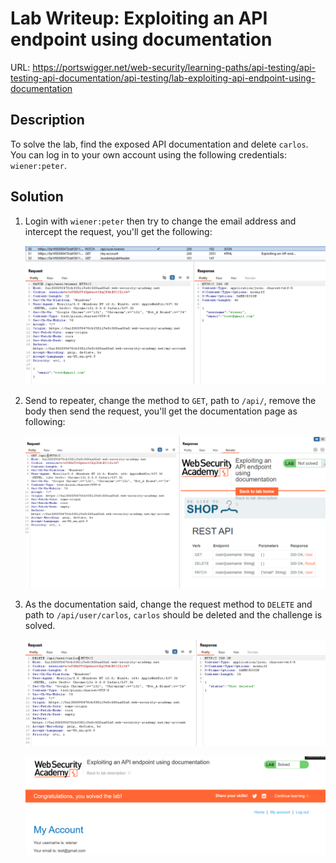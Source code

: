 # Lab Writeup: Exploiting an API endpoint using documentation

URL: https://portswigger.net/web-security/learning-paths/api-testing/api-testing-api-documentation/api-testing/lab-exploiting-api-endpoint-using-documentation

## Description

To solve the lab, find the exposed API documentation and delete `carlos`. You can log in to your own account using the following credentials: `wiener:peter`.

## Solution

1. Login with `wiener:peter` then try to change the email address and intercept the request, you'll get the following:

   ![api-docs](/assets/api-docs.png)

2. Send to repeater, change the method to `GET`, path to `/api/`, remove the body then send the request, you'll get the documentation page as following:

   ![api-docs-1](/assets/api-docs-1.png)

3. As the documentation said, change the request method to `DELETE` and path to `/api/user/carlos`, `carlos` should be deleted and the challenge is solved.

   ![api-docs-2](/assets/api-docs-2.png)

   ![api-docs-3](/assets/api-docs-3.png)
